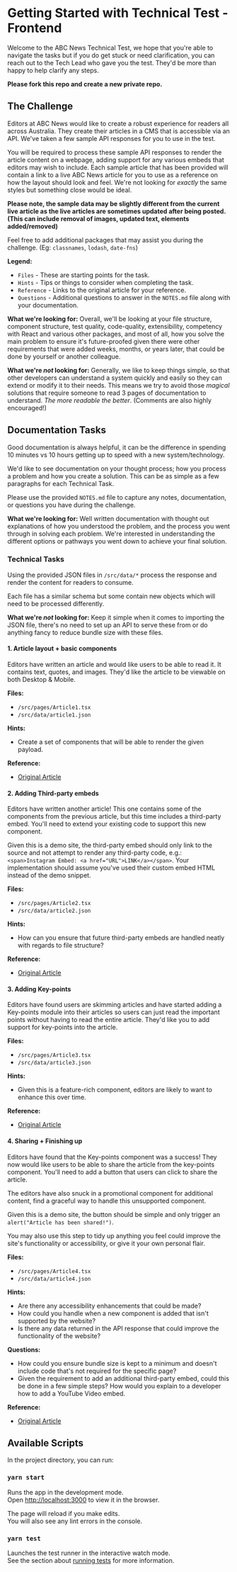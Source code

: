# Getting Started with Technical Test - Frontend

Welcome to the ABC News Technical Test, we hope that you're able to navigate the tasks but if you do get stuck or need clarification, you can reach out to the Tech Lead who gave you the test. They'd be more than happy to help clarify any steps.

**Please fork this repo and create a new private repo.**

## The Challenge

Editors at ABC News would like to create a robust experience for readers all across Australia. They create their articles in a CMS that is accessible via an API. We've taken a few sample API responses for you to use in the test.

You will be required to process these sample API responses to render the article content on a webpage, adding support for any various embeds that editors may wish to include. Each sample article that has been provided will contain a link to a live ABC News article for you to use as a reference on how the layout should look and feel. We're not looking for _exactly_ the same styles but something close would be ideal.

**Please note, the sample data may be slightly different from the current live article as the live articles are sometimes updated after being posted. (This can include removal of images, updated text, elements added/removed)**

Feel free to add additional packages that may assist you during the challenge. (Eg: `classnames`, `lodash`, `date-fns`)

**Legend:**
- `Files` - These are starting points for the task.
- `Hints` - Tips or things to consider when completing the task.
- `Reference` - Links to the original article for your reference.
- `Questions` - Additional questions to answer in the `NOTES.md` file along with your documentation.

**What we're looking for:**
Overall, we'll be looking at your file structure, component structure, test quality, code-quality, extensibility, competency with React and various other packages, and most of all, how you solve the main problem to ensure it's future-proofed given there were other requirements that were added weeks, months, or years later, that could be done by yourself or another colleague.

**What we're _not_ looking for:**
Generally, we like to keep things simple, so that other developers can understand a system quickly and easily so they can extend or modify it to their needs. This means we try to avoid those _magical_ solutions that require someone to read 3 pages of documentation to understand. _The more readable the better_. (Comments are also highly encouraged!)

## Documentation Tasks

Good documentation is always helpful, it can be the difference in spending 10 minutes vs 10 hours getting up to speed with a new system/technology.

We'd like to see documentation on your thought process; how you process a problem and how you create a solution. This can be as simple as a few paragraphs for each Technical Task.

Please use the provided `NOTES.md` file to capture any notes, documentation, or questions you have during the challenge.

**What we're looking for:**
Well written documentation with thought out explanations of how you understood the problem, and the process you went through in solving each problem. We're interested in understanding the different options or pathways you went down to achieve your final solution.

### Technical Tasks

Using the provided JSON files in `/src/data/*` process the response and render the content for readers to consume.

Each file has a similar schema but some contain new objects which will need to be processed differently.

**What we're _not_ looking for:**
Keep it simple when it comes to importing the JSON file, there's no need to set up an API to serve these from or do anything fancy to reduce bundle size with these files.

#### 1. Article layout + basic components

Editors have written an article and would like users to be able to read it. It contains text, quotes, and images. They'd like the article to be viewable on both Desktop & Mobile.


**Files:**
- `/src/pages/Article1.tsx`
- `/src/data/article1.json`

**Hints:**
- Create a set of components that will be able to render the given payload.

**Reference:**
- [Original Article](https://www.abc.net.au/news/2021-11-22/women-in-engineering-mentoring/100635010)

#### 2. Adding Third-party embeds

Editors have written another article! This one contains some of the components from the previous article, but this time includes a third-party embed. You'll need to extend your existing code to support this new component.

Given this is a demo site, the third-party embed should only link to the source and not attempt to render any third-party code, e.g.: `<span>Instagram Embed: <a href="URL">LINK</a></span>`. Your implementation should assume you've used their custom embed HTML instead of the demo snippet.

**Files:**
- `/src/pages/Article2.tsx`
- `/src/data/article2.json`

**Hints:**
- How can you ensure that future third-party embeds are handled neatly with regards to file structure?

**Reference:**
- [Original Article](https://www.abc.net.au/news/2021-11-15/museum-of-tropical-queenslands-underwater-shipwreck-explorer/100612884)

#### 3. Adding Key-points

Editors have found users are skimming articles and have started adding a Key-points module into their articles so users can just read the important points without having to read the entire article. They'd like you to add support for key-points into the article.

**Files:**
- `/src/pages/Article3.tsx`
- `/src/data/article3.json`

**Hints:**
- Given this is a feature-rich component, editors are likely to want to enhance this over time.

**Reference:**
- [Original Article](https://www.abc.net.au/news/2021-11-23/matildas-chelsea-sam-kerr-nominated-fifa-best-award/100642254)

#### 4. Sharing + Finishing up

Editors have found that the Key-points component was a success! They now would like users to be able to share the article from the key-points component. You'll need to add a button that users can click to share the article.

The editors have also snuck in a promotional component for additional content, find a graceful way to handle this unsupported component.

Given this is a demo site, the button should be simple and only trigger an `alert("Article has been shared!")`.

You may also use this step to tidy up anything you feel could improve the site's functionality or accessibility, or give it your own personal flair.

**Files:**
- `/src/pages/Article4.tsx`
- `/src/data/article4.json`

**Hints:**
- Are there any accessibility enhancements that could be made?
- How could you handle when a new component is added that isn't supported by the website?
- Is there any data returned in the API response that could improve the functionality of the website?

**Questions:**
- How could you ensure bundle size is kept to a minimum and doesn't include code that's not required for the specific page?
- Given the requirement to add an additional third-party embed, could this be done in a few simple steps? How would you explain to a developer how to add a YouTube Video embed.

**Reference:**
- [Original Article](https://www.abc.net.au/news/2021-11-24/marinus-link-cant-cope-with-victorian-energy-market-report-finds/100644966)

## Available Scripts

In the project directory, you can run:

### `yarn start`

Runs the app in the development mode.\
Open [http://localhost:3000](http://localhost:3000) to view it in the browser.

The page will reload if you make edits.\
You will also see any lint errors in the console.

### `yarn test`

Launches the test runner in the interactive watch mode.\
See the section about [running tests](https://facebook.github.io/create-react-app/docs/running-tests) for more information.
